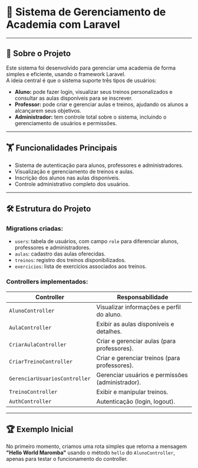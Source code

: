 # 💪 Sistema de Gerenciamento de Academia com Laravel

---

## 🚀 Sobre o Projeto

Este sistema foi desenvolvido para gerenciar uma academia de forma simples e eficiente, usando o framework Laravel.  
A ideia central é que o sistema suporte três tipos de usuários:  

- **Aluno:** pode fazer login, visualizar seus treinos personalizados e consultar as aulas disponíveis para se inscrever.  
- **Professor:** pode criar e gerenciar aulas e treinos, ajudando os alunos a alcançarem seus objetivos.  
- **Administrador:** tem controle total sobre o sistema, incluindo o gerenciamento de usuários e permissões.

---

## 🏋️ Funcionalidades Principais

- Sistema de autenticação para alunos, professores e administradores.  
- Visualização e gerenciamento de treinos e aulas.  
- Inscrição dos alunos nas aulas disponíveis.  
- Controle administrativo completo dos usuários.

---

## 🛠️ Estrutura do Projeto

### Migrations criadas:

- `users`: tabela de usuários, com campo `role` para diferenciar alunos, professores e administradores.  
- `aulas`: cadastro das aulas oferecidas.  
- `treinos`: registro dos treinos disponibilizados.  
- `exercicios`: lista de exercícios associados aos treinos.

### Controllers implementados:

| Controller            | Responsabilidade                                  |
|----------------------|--------------------------------------------------|
| `AlunoController`     | Visualizar informações e perfil do aluno.        |
| `AulaController`      | Exibir as aulas disponíveis e detalhes.          |
| `CriarAulaController` | Criar e gerenciar aulas (para professores).      |
| `CriarTreinoController` | Criar e gerenciar treinos (para professores).  |
| `GerenciarUsuariosController` | Gerenciar usuários e permissões (administrador). |
| `TreinoController`    | Exibir e manipular treinos.                       |
| `AuthController`      | Autenticação (login, logout).                     |

---

## 🏆 Exemplo Inicial

No primeiro momento, criamos uma rota simples que retorna a mensagem **"Hello World Maromba"** usando o método `hello` do `AlunoController`, apenas para testar o funcionamento do controller.


